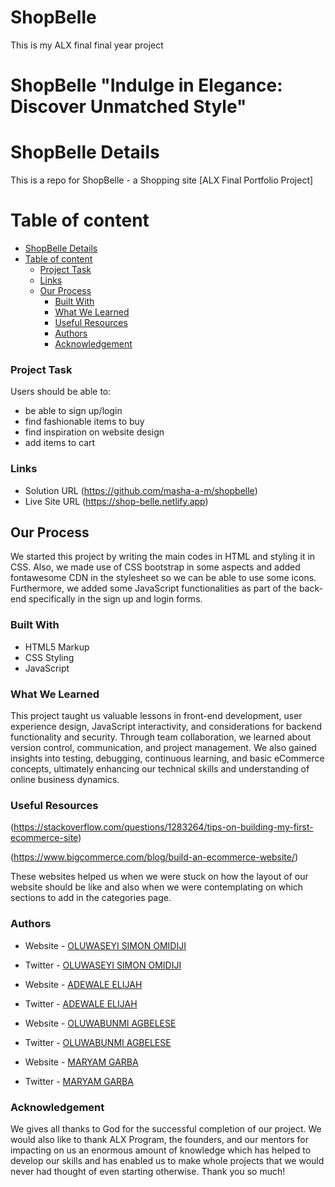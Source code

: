 # ShopBelle

This is my ALX final final year project

# ShopBelle "Indulge in Elegance: Discover Unmatched Style"

# ShopBelle Details

This is a repo for ShopBelle - a Shopping site [ALX Final Portfolio Project]

# Table of content

- [ShopBelle Details](#shopverse-details)
- [Table of content](#table-of-content)
    - [Project Task](#project-task)
    - [Links](#links)
  - [Our Process](#our-process)
    - [Built With](#built-with)
    - [What We Learned](#what-we-learned)
    - [Useful Resources](#useful-resources)
    - [Authors](#authors)
    - [Acknowledgement](#acknowledgement)


### Project Task

Users should be able to:

- be able to sign up/login
- find fashionable items to buy
- find inspiration on website design
- add items to cart


### Links

- Solution URL (https://github.com/masha-a-m/shopbelle)
- Live Site URL (https://shop-belle.netlify.app)


## Our Process

We started this project by writing the main codes in HTML and styling it in CSS. Also, we made use of CSS bootstrap in some aspects and added fontawesome CDN in the stylesheet so we can be able to use some icons. Furthermore, we added some JavaScript functionalities as part of the back-end specifically in the sign up and login forms. 

### Built With 

- HTML5 Markup
- CSS Styling
- JavaScript

### What We Learned 

This project taught us valuable lessons in front-end development, user experience design, JavaScript interactivity, and considerations for backend functionality and security. Through team collaboration, we learned about version control, communication, and project management. We also gained insights into testing, debugging, continuous learning, and basic eCommerce concepts, ultimately enhancing our technical skills and understanding of online business dynamics.


### Useful Resources 

(https://stackoverflow.com/questions/1283264/tips-on-building-my-first-ecommerce-site)

(https://www.bigcommerce.com/blog/build-an-ecommerce-website/)

These websites helped us when we were stuck on how the layout of our website should be like and also when we were contemplating on which sections to add in the categories page.


### Authors
- Website - [OLUWASEYI SIMON OMIDIJI](https://github.com/Distinctsy)
- Twitter - [OLUWASEYI SIMON OMIDIJI](https://twitter.com/)

- Website - [ADEWALE ELIJAH](https://github.com/Adewalw101)
- Twitter - [ADEWALE ELIJAH](https://twitter.com/)

- Website - [OLUWABUNMI AGBELESE](https://github.com/paulagbelex)
- Twitter - [OLUWABUNMI AGBELESE](https://twitter.com/paulagbelex)

- Website - [MARYAM GARBA](https://github.com/masha-a-m)
- Twitter - [MARYAM GARBA](https://twitter.com/bookoverboys)


### Acknowledgement

We gives all thanks to God for the successful completion of our project. 
We would also like to thank ALX Program, the founders, and our mentors for impacting on us an enormous amount of knowledge which has helped to develop our skills and has enabled us to make whole projects that we would never had thought of even starting otherwise. Thank you so much!

